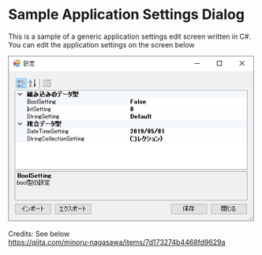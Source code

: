 # Sample Application Settings Dialog

This is a sample of a generic application settings edit screen written in C#. 
You can edit the application settings on the screen below
 
![image](https://github.com/minoru-nagasawa/SampleApplicationSettingsDialog/blob/master/sample.png)

Credits: See below  
https://qiita.com/minoru-nagasawa/items/7d173274b4468fd9629a
